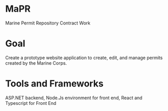 # MaPR
Marine Permit Repository Contract Work

# Goal
Create a prototype website application to create, edit, and manage permits created by the Marine Corps.

# Tools and Frameworks
ASP.NET backend, Node.Js environment for front end, React and Typescript for Front End